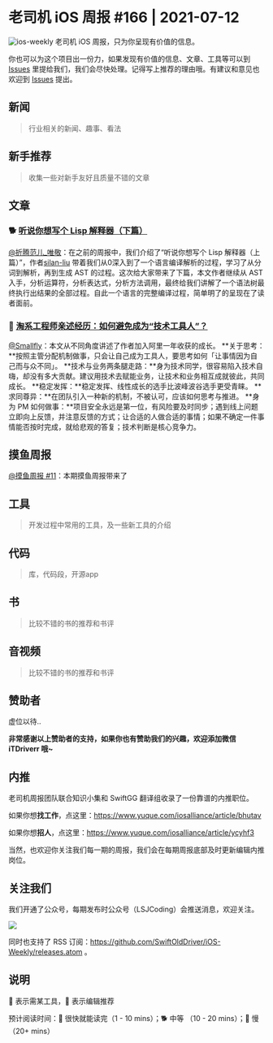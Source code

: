 # 老司机 iOS 周报 #166 | 2021-07-12

![ios-weekly](https://github.com/SwiftOldDriver/iOS-Weekly/blob/master/assets/ios-weekly.png?raw=true)
老司机 iOS 周报，只为你呈现有价值的信息。

你也可以为这个项目出一份力，如果发现有价值的信息、文章、工具等可以到 [Issues](https://github.com/SwiftOldDriver/iOS-Weekly/issues) 里提给我们，我们会尽快处理。记得写上推荐的理由哦。有建议和意见也欢迎到 [Issues](https://github.com/SwiftOldDriver/iOS-Weekly/issues) 提出。

## 新闻

> 行业相关的新闻、趣事、看法

## 新手推荐

> 收集一些对新手友好且质量不错的文章

## 文章

### 🐕 [听说你想写个 Lisp 解释器（下篇）](https://mp.weixin.qq.com/s?__biz=Mzg4MjU2Mzc1MQ==&mid=2247486230&idx=1&sn=b11b86685064968edd023851c47a981a&chksm=cf5584def8220dc83ff16b3c2216f555d481735b51c2687c433243953b1515b4cf1a7ab1c806&token=232571047&lang=zh_CN#rd)

[@折腾范儿_唯敬](https://weibo.com/agvicking)：在之前的周报中，我们介绍了“听说你想写个 Lisp 解释器（上篇）”，作者[silan-liu](https://github.com/silan-liu) 带着我们从0深入到了一个语言编译解析的过程，学习了从分词到解析，再到生成 AST 的过程。这次给大家带来了下篇，本文作者继续从 AST 入手，分析运算符，分析表达式，分析方法调用，最终给我们讲解了一个语法树最终执行出结果的全部过程。自此一个语言的完整编译过程，简单明了的呈现在了读者面前。

### 🐎 [淘系工程师亲述经历：如何避免成为“技术工具人”？](https://mp.weixin.qq.com/s/qBgEjtcTTVuZsAK6j0SEMw)
[@Smallfly](https://github.com/iostalks)：本文从不同角度讲述了作者加入阿里一年收获的成长。
**关于思考：**按照主管分配机制做事，只会让自己成为工具人，要思考如何「让事情因为自己而与众不同」。
**技术与业务两条腿走路：**身为技术同学，很容易陷入技术自嗨，却没有多大贡献。建议用技术去赋能业务，让技术和业务相互成就彼此，共同成长。
**稳定发挥：**稳定发挥、线性成长的选手比波峰波谷选手更受青睐。
**求同尊异：**在团队引入一种新的机制，不被认可，应该如何思考与推进。
**身为 PM 如何做事：**项目安全永远是第一位，有风险要及时同步；遇到线上问题立即向上反馈，并注意反馈的方式；让合适的人做合适的事情；如果不确定一件事情能否按时完成，就给悲观的答复；技术判断是核心竞争力。

## 摸鱼周报

[@摸鱼周报 #11](https://mp.weixin.qq.com/s/hE9wYlLX8F1sKjIF5eIPVQ)：本期摸鱼周报带来了

## 工具

> 开发过程中常用的工具，及一些新工具的介绍

## 代码

> 库，代码段，开源app

## 书

> 比较不错的书的推荐和书评

## 音视频

> 比较不错的书的推荐和书评

## 赞助者

虚位以待..

**非常感谢以上赞助者的支持，如果你也有赞助我们的兴趣，欢迎添加微信 iTDriverr 哦~**

## 内推

老司机周报团队联合知识小集和 SwiftGG 翻译组收录了一份靠谱的内推职位。

如果你想**找工作**，点这里：https://www.yuque.com/iosalliance/article/bhutav

如果你想**招人**，点这里：https://www.yuque.com/iosalliance/article/ycyhf3

当然，也欢迎你关注我们每一期的周报，我们会在每期周报底部及时更新编辑内推岗位。

## 关注我们

我们开通了公众号，每期发布时公众号（LSJCoding）会推送消息，欢迎关注。

![](https://github.com/SwiftOldDriver/iOS-Weekly/blob/master/assets/qrcode_for_wechat.jpg?raw=true)

同时也支持了 RSS 订阅：https://github.com/SwiftOldDriver/iOS-Weekly/releases.atom 。

## 说明

🚧 表示需某工具，🌟 表示编辑推荐

预计阅读时间：🐎 很快就能读完（1 - 10 mins）；🐕 中等 （10 - 20 mins）；🐢 慢（20+ mins）
